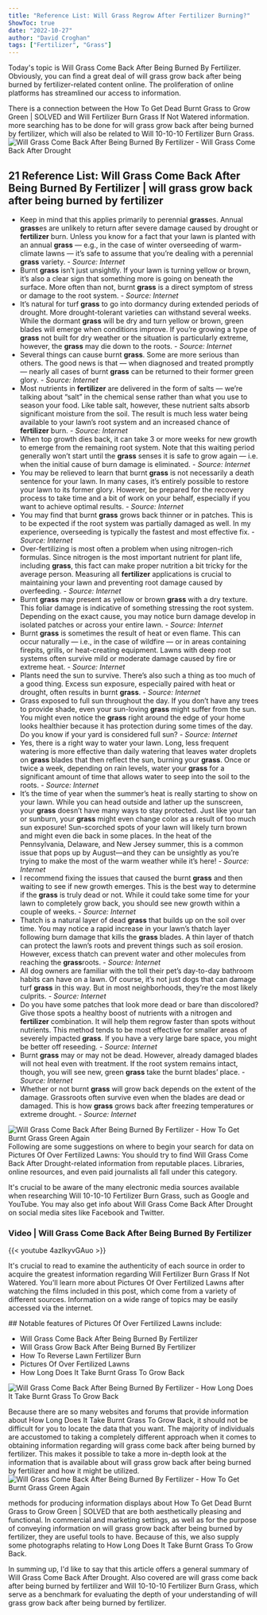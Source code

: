 ```yaml
---
title: "Reference List: Will Grass Regrow After Fertilizer Burning?"
ShowToc: true 
date: "2022-10-27"
author: "David Croghan" 
tags: ["Fertilizer", "Grass"]
---
```


Today's topic is Will Grass Come Back After Being Burned By Fertilizer. Obviously, you can find a great deal of will grass grow back after being burned by fertilizer-related content online. The proliferation of online platforms has streamlined our access to information.

There is a connection between the How To Get Dead Burnt Grass to Grow Green | SOLVED and Will Fertilizer Burn Grass If Not Watered information. more searching has to be done for will grass grow back after being burned by fertilizer, which will also be related to Will 10-10-10 Fertilizer Burn Grass.
<img loading="lazy" src="http://www.otisnebula.com/otisnebula/ON5_Amy_Wright_files/images-2.jpg" onerror="this.onerror=null;this.src='https://blogger.googleusercontent.com/img/a/AVvXsEhe7F7TRXHtjiKvHb5vS7DmnxvpHiDyoYyYvm1nHB3Qp2_w3BnM6A2eq4v7FYxCC9bfZt3a9vIMtAYEKUiaDQbHMg-ViyGmRIj39MLp0bGFfgfYw1Dc9q_H-T0wiTm3l0Uq42dETrN9eC8aGJ9_IORZsxST1AcLR7np1koOfcc7tnHa4S8Mwz_xD9d0=s16000';" alt="Will Grass Come Back After Being Burned By Fertilizer - Will Grass Come Back After Drought" >

## 21 Reference List: Will Grass Come Back After Being Burned By Fertilizer | will grass grow back after being burned by fertilizer
-   Keep in mind that this applies primarily to perennial **grass**es. Annual **grass**es are unlikely to return after severe damage caused by drought or **fertilizer** burn. Unless you know for a fact that your lawn is planted with an annual **grass** — e.g., in the case of winter overseeding of warm-climate lawns — it’s safe to assume that you’re dealing with a perennial **grass** variety. - <cite>Source: Internet</cite>
-   Burnt **grass** isn’t just unsightly. If your lawn is turning yellow or brown, it’s also a clear sign that something more is going on beneath the surface. More often than not, burnt **grass** is a direct symptom of stress or damage to the root system. - <cite>Source: Internet</cite>
-   It’s natural for turf **grass** to go into dormancy during extended periods of drought. More drought-tolerant varieties can withstand several weeks. While the dormant **grass** will be dry and turn yellow or brown, green blades will emerge when conditions improve. If you’re growing a type of **grass** not built for dry weather or the situation is particularly extreme, however, the **grass** may die down to the roots. - <cite>Source: Internet</cite>
-   Several things can cause burnt **grass**. Some are more serious than others. The good news is that — when diagnosed and treated promptly — nearly all cases of burnt **grass** can be returned to their former green glory. - <cite>Source: Internet</cite>
-   Most nutrients in **fertilizer** are delivered in the form of salts — we’re talking about “salt” in the chemical sense rather than what you use to season your food. Like table salt, however, these nutrient salts absorb significant moisture from the soil. The result is much less water being available to your lawn’s root system and an increased chance of **fertilizer** burn. - <cite>Source: Internet</cite>
-   When top growth dies back, it can take 3 or more weeks for new growth to emerge from the remaining root system. Note that this waiting period generally won’t start until the **grass** senses it is safe to grow again — i.e. when the initial cause of burn damage is eliminated. - <cite>Source: Internet</cite>
-   You may be relieved to learn that burnt **grass** is not necessarily a death sentence for your lawn. In many cases, it’s entirely possible to restore your lawn to its former glory. However, be prepared for the recovery process to take time and a bit of work on your behalf, especially if you want to achieve optimal results. - <cite>Source: Internet</cite>
-   You may find that burnt **grass** grows back thinner or in patches. This is to be expected if the root system was partially damaged as well. In my experience, overseeding is typically the fastest and most effective fix. - <cite>Source: Internet</cite>
-   Over-fertilizing is most often a problem when using nitrogen-rich formulas. Since nitrogen is the most important nutrient for plant life, including **grass**, this fact can make proper nutrition a bit tricky for the average person. Measuring all **fertilizer** applications is crucial to maintaining your lawn and preventing root damage caused by overfeeding. - <cite>Source: Internet</cite>
-   Burnt **grass** may present as yellow or brown **grass** with a dry texture. This foliar damage is indicative of something stressing the root system. Depending on the exact cause, you may notice burn damage develop in isolated patches or across your entire lawn. - <cite>Source: Internet</cite>
-   Burnt **grass** is sometimes the result of heat or even flame. This can occur naturally — i.e., in the case of wildfire — or in areas containing firepits, grills, or heat-creating equipment. Lawns with deep root systems often survive mild or moderate damage caused by fire or extreme heat. - <cite>Source: Internet</cite>
-   Plants need the sun to survive. There’s also such a thing as too much of a good thing. Excess sun exposure, especially paired with heat or drought, often results in burnt **grass**. - <cite>Source: Internet</cite>
-   Grass exposed to full sun throughout the day. If you don’t have any trees to provide shade, even your sun-loving **grass** might suffer from the sun. You might even notice the **grass** right around the edge of your home looks healthier because it has protection during some times of the day. Do you know if your yard is considered full sun? - <cite>Source: Internet</cite>
-   Yes, there is a right way to water your lawn. Long, less frequent watering is more effective than daily watering that leaves water droplets on **grass** blades that then reflect the sun, burning your **grass**. Once or twice a week, depending on rain levels, water your **grass** for a significant amount of time that allows water to seep into the soil to the roots. - <cite>Source: Internet</cite>
-   It’s the time of year when the summer’s heat is really starting to show on your lawn. While you can head outside and lather up the sunscreen, your **grass** doesn’t have many ways to stay protected. Just like your tan or sunburn, your **grass** might even change color as a result of too much sun exposure! Sun-scorched spots of your lawn will likely turn brown and might even die back in some places. In the heat of the Pennsylvania, Delaware, and New Jersey summer, this is a common issue that pops up by August—and they can be unsightly as you’re trying to make the most of the warm weather while it’s here! - <cite>Source: Internet</cite>
-   I recommend fixing the issues that caused the burnt **grass** and then waiting to see if new growth emerges. This is the best way to determine if the **grass** is truly dead or not. While it could take some time for your lawn to completely grow back, you should see new growth within a couple of weeks. - <cite>Source: Internet</cite>
-   Thatch is a natural layer of dead **grass** that builds up on the soil over time. You may notice a rapid increase in your lawn’s thatch layer following burn damage that kills the **grass** blades. A thin layer of thatch can protect the lawn’s roots and prevent things such as soil erosion. However, excess thatch can prevent water and other molecules from reaching the **grass**roots. - <cite>Source: Internet</cite>
-   All dog owners are familiar with the toll their pet’s day-to-day bathroom habits can have on a lawn. Of course, it’s not just dogs that can damage turf **grass** in this way. But in most neighborhoods, they’re the most likely culprits. - <cite>Source: Internet</cite>
-   Do you have some patches that look more dead or bare than discolored? Give those spots a healthy boost of nutrients with a nitrogen and **fertilizer** combination. It will help them regrow faster than spots without nutrients. This method tends to be most effective for smaller areas of severely impacted **grass**. If you have a very large bare space, you might be better off reseeding. - <cite>Source: Internet</cite>
-   Burnt **grass** may or may not be dead. However, already damaged blades will not heal even with treatment. If the root system remains intact, though, you will see new, green **grass** take the burnt blades’ place. - <cite>Source: Internet</cite>
-   Whether or not burnt **grass** will grow back depends on the extent of the damage. Grassroots often survive even when the blades are dead or damaged. This is how **grass** grows back after freezing temperatures or extreme drought. - <cite>Source: Internet</cite>


<img loading="lazy" src="https://avatars1.githubusercontent.com/u/54989327?s=400&v=4" onerror="this.onerror=null;this.src='https://blogger.googleusercontent.com/img/a/AVvXsEhe7F7TRXHtjiKvHb5vS7DmnxvpHiDyoYyYvm1nHB3Qp2_w3BnM6A2eq4v7FYxCC9bfZt3a9vIMtAYEKUiaDQbHMg-ViyGmRIj39MLp0bGFfgfYw1Dc9q_H-T0wiTm3l0Uq42dETrN9eC8aGJ9_IORZsxST1AcLR7np1koOfcc7tnHa4S8Mwz_xD9d0=s16000';" alt="Will Grass Come Back After Being Burned By Fertilizer - How To Get Burnt Grass Green Again" >
Following are some suggestions on where to begin your search for data on Pictures Of Over Fertilized Lawns:
You should try to find Will Grass Come Back After Drought-related information from reputable places. Libraries, online resources, and even paid journalists all fall under this category.

It's crucial to be aware of the many electronic media sources available when researching Will 10-10-10 Fertilizer Burn Grass, such as Google and YouTube. You may also get info about Will Grass Come Back After Drought on social media sites like Facebook and Twitter.

### Video | Will Grass Come Back After Being Burned By Fertilizer
{{< youtube 4azIkyvGAuo >}} 


It's crucial to read to examine the authenticity of each source in order to acquire the greatest information regarding Will Fertilizer Burn Grass If Not Watered.
You'll learn more about Pictures Of Over Fertilized Lawns after watching the films included in this post, which come from a variety of different sources. Information on a wide range of topics may be easily accessed via the internet.
<script async="async" data-cfasync="false" src="//normallydemandedalter.com/fe63df3c5408708b15d8dc3d9b206b31/invoke.js"></script>
<div id="container-fe63df3c5408708b15d8dc3d9b206b31"></div>
## Notable features of Pictures Of Over Fertilized Lawns include:

- Will Grass Come Back After Being Burned By Fertilizer
- Will Grass Grow Back After Being Burned By Fertilizer
- How To Reverse Lawn Fertilizer Burn
- Pictures Of Over Fertilized Lawns
- How Long Does It Take Burnt Grass To Grow Back

 <img loading="lazy" src="https://p16-sign-va.tiktokcdn.com/tos-maliva-p-0068/373963a809c649979e4488b66e61e319~tplv-f5insbecw7-1:720:720.jpeg?x-expires=1666998000&x-signature=m2V8Tdx%2FF%2B%2B8j7c24hMbgFYt%2FPI%3D" onerror="this.onerror=null;this.src='https://blogger.googleusercontent.com/img/a/AVvXsEhe7F7TRXHtjiKvHb5vS7DmnxvpHiDyoYyYvm1nHB3Qp2_w3BnM6A2eq4v7FYxCC9bfZt3a9vIMtAYEKUiaDQbHMg-ViyGmRIj39MLp0bGFfgfYw1Dc9q_H-T0wiTm3l0Uq42dETrN9eC8aGJ9_IORZsxST1AcLR7np1koOfcc7tnHa4S8Mwz_xD9d0=s16000';" alt="Will Grass Come Back After Being Burned By Fertilizer - How Long Does It Take Burnt Grass To Grow Back" >

Because there are so many websites and forums that provide information about How Long Does It Take Burnt Grass To Grow Back, it should not be difficult for you to locate the data that you want.
The majority of individuals are accustomed to taking a completely different approach when it comes to obtaining information regarding will grass come back after being burned by fertilizer. This makes it possible to take a more in-depth look at the information that is available about will grass grow back after being burned by fertilizer and how it might be utilized.
<img loading="lazy" src="https://www.southernhabitats.com/wp-content/uploads/2016/07/bareroot-switchgrass.jpg" onerror="this.onerror=null;this.src='https://blogger.googleusercontent.com/img/a/AVvXsEhe7F7TRXHtjiKvHb5vS7DmnxvpHiDyoYyYvm1nHB3Qp2_w3BnM6A2eq4v7FYxCC9bfZt3a9vIMtAYEKUiaDQbHMg-ViyGmRIj39MLp0bGFfgfYw1Dc9q_H-T0wiTm3l0Uq42dETrN9eC8aGJ9_IORZsxST1AcLR7np1koOfcc7tnHa4S8Mwz_xD9d0=s16000';" alt="Will Grass Come Back After Being Burned By Fertilizer - How To Get Burnt Grass Green Again" >

methods for producing information displays about How To Get Dead Burnt Grass to Grow Green | SOLVED that are both aesthetically pleasing and functional. In commercial and marketing settings, as well as for the purpose of conveying information on will grass grow back after being burned by fertilizer, they are useful tools to have. Because of this, we also supply some photographs relating to How Long Does It Take Burnt Grass To Grow Back.

In summing up, I'd like to say that this article offers a general summary of Will Grass Come Back After Drought. Also covered are will grass come back after being burned by fertilizer and Will 10-10-10 Fertilizer Burn Grass, which serve as a benchmark for evaluating the depth of your understanding of will grass grow back after being burned by fertilizer.
	

